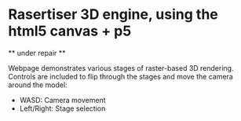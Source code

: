 # Rasertiser 3D engine, using the html5 canvas + p5

** under repair **

Webpage demonstrates various stages of raster-based 3D rendering.
Controls are included to flip through the stages and move the camera around the model:

- WASD: Camera movement
- Left/Right: Stage selection
